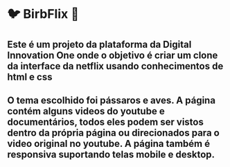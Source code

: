 # :bird: BirbFlix :baby_chick:
## Este é um projeto da plataforma da Digital Innovation One onde o objetivo é criar um clone da interface da netflix usando conhecimentos de html e css
## O tema escolhido foi pássaros e aves. A página contém alguns videos do youtube e documentários, todos eles podem ser vistos dentro da própria página ou direcionados para o video original no youtube. A página também é responsiva suportando telas mobile e desktop.
